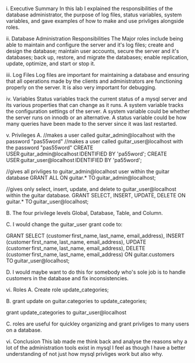 i. Executive Summary
In this lab I explained the responsibilities of the database administrator, the purpose of log files, status variables, system variables, and gave examples of how to make and use privliges alongside roles. 

ii. Database Administration Responsibilities
The Major roles include being able to maintain and configure the server and it's log files; create and design the database; maintain user accounts, secure the server and it's databases; back up, restore, and migrate the databases; enable replication, update, optimize, and start or stop it.

iii. Log Files
Log files are important for maintaining a database and ensuring that all operations made by the clients and administrators are functioning properly on the server. It is also very important for debugging.

iv. Variables
Status variables track the current status of a mysql server and its various properties that can change as it runs. A system variable tracks the configuration settings of the server. A system variable could be whether the server runs on innodb or an alternative. A status variable could be how many queries have been made to the server since it was last restarted.

v. Privileges
A. 
//makes a user called guitar_admin@localhost with the password "pas55word"
//makes a user called guitar_user@localhost with the password "pas55word"
CREATE USER guitar_admin@localhost IDENTIFIED BY 'pa55word';
CREATE USER guitar_user@localhost IDENTIFIED BY 'pa55word';

//gives all privliges to guitar_admin@localhost user within the guitar database
GRANT ALL
ON guitar.*
TO guitar_admin@localhost;

//gives only select, insert, update, and delete to guitar_user@localhost within the guitar database.
GRANT SELECT, INSERT, UPDATE, DELETE
ON guitar.*
TO guitar_user@localhost;

B.
The four privilege levels Global, Database, Table, and Column.

C.
I would change the guitar_user grant code to:

GRANT SELECT (customer first_name, last_name, email_address), INSERT (customer first_name, last_name, email_address), UPDATE (customer first_name, last_name, email_address), 
DELETE (customer first_name, last_name, email_address)
ON guitar.customers
TO guitar_user@localhost;

D. I would maybe want to do this for somebody who's sole job is to handle customers in the database and fix inconsistencies.

vi. Roles
A.
Create role update_categories;

B.
grant update
on guitar.categories
to update_categories;

grant update_categories
to guitar_user@localhost

C. roles are useful for quickley organizing and grant privliges to many users on a database.

vi. Conclusion
This lab made me think back and analyse the reasons why a lot of the administration tools exist in mysql I feel as though I have a better understanding of not just how mysql privliges work but also why.